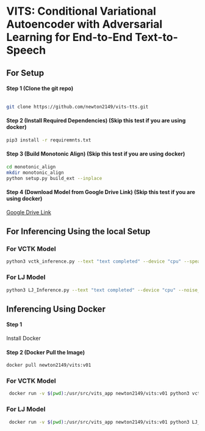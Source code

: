 # VITS: Conditional Variational Autoencoder with Adversarial Learning for End-to-End Text-to-Speech

## For Setup

#### Step 1 (Clone the git repo)

```sh

git clone https://github.com/newton2149/vits-tts.git

```

#### Step 2 (Install Required Dependencies) (Skip this test if you are using docker)
```sh
pip3 install -r requiremnts.txt
```

#### Step 3 (Build Monotonic Align) (Skip this test if you are using docker)
```sh
cd monotonic_align
mkdir monotonic_align
python setup.py build_ext --inplace

```

#### Step 4 (Download Model from Google Drive Link) (Skip this test if you are using docker)

[Google Drive Link](https://drive.google.com/drive/folders/1ksarh-cJf3F5eKJjLVWY0X1j1qsQqiS2?usp=sharing)


## For Inferencing Using the local Setup

### For VCTK Model

```sh
python3 vctk_inference.py --text "text completed" --device "cpu" --speaker_id 10 --noise_scale 0.669 --noise_scale_w 0.9 --length_scale 2 

```

### For LJ Model

```sh
python3 LJ_Inference.py --text "text completed" --device "cpu" --noise_scale 0.669 --noise_scale_w 0.9 --length_scale 2 

```


## Inferencing Using Docker

#### Step 1 

Install Docker

#### Step 2 (Docker Pull the Image)

```sh
docker pull newton2149/vits:v01

```
### For VCTK Model

```sh
 docker run -v $(pwd):/usr/src/vits_app newton2149/vits:v01 python3 vctk_inference.py --text "text completed" --device "cpu" --speaker_id 10 --noise_scale 0.669 --noise_scale_w 0.9 --length_scale 2 

```

### For LJ Model

```sh
 docker run -v $(pwd):/usr/src/vits_app newton2149/vits:v01 python3 LJ_Inference.py --text "text completed" --device "cpu" --noise_scale 0.669 --noise_scale_w 0.9 --length_scale 2 

```
